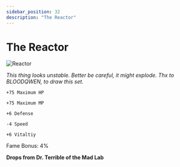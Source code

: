 ```yaml
---
sidebar_position: 32
description: "The Reactor"
---
```


# The Reactor

![Reactor](http://i.imgur.com/0PV6mfz.png)

<i>This thing looks unstable. Better be careful, it might explode. Thx to BLOODQWEN, to draw this set.</i>

    +75 Maximum HP
    
    +75 Maximum MP
    
    +6 Defense
    
    -4 Speed
    
    +6 Vitaltiy
    
 Fame Bonus: 4%

**Drops from Dr. Terrible of the Mad Lab**
